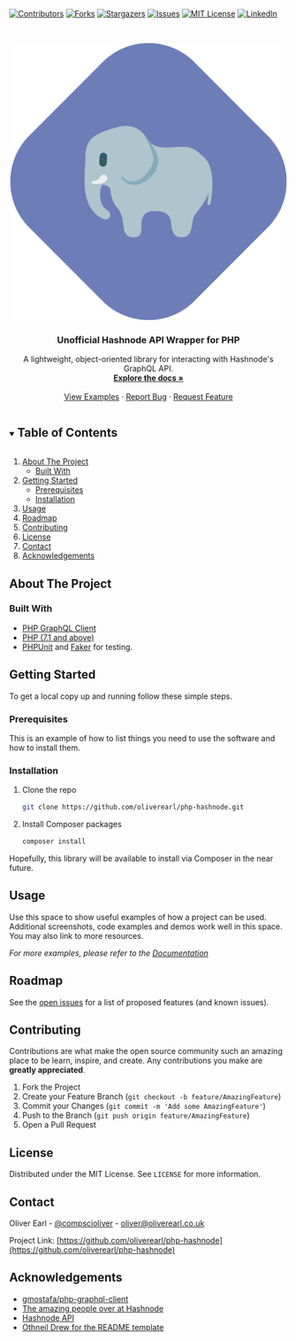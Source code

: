 [![Contributors][contributors-shield]][contributors-url]
[![Forks][forks-shield]][forks-url]
[![Stargazers][stars-shield]][stars-url]
[![Issues][issues-shield]][issues-url]
[![MIT License][license-shield]][license-url]
[![LinkedIn][linkedin-shield]][linkedin-url]

<!-- PROJECT LOGO -->
<br />
<p align="center">
  <a href="https://github.com/oliverearl/php-hashnode">
    <img src=".github/PHP-Hashnode.png" alt="PHP Hashnode" height="500" width="500">
  </a>

<h3 align="center">Unofficial Hashnode API Wrapper for PHP</h3>

  <p align="center">
    A lightweight, object-oriented library for interacting with Hashnode's GraphQL API.
    <br />
    <a href="https://github.com/oliverearl/php-hashnode/tree/master/docs"><strong>Explore the docs »</strong></a>
    <br />
    <br />
    <a href="https://github.com/oliverearl/php-hashnode/tree/master/examples">View Examples</a>
    ·
    <a href="https://github.com/oliverearl/php-hashnode/issues">Report Bug</a>
    ·
    <a href="https://github.com/oliverearl/php-hashnode/issues">Request Feature</a>
  </p>

<!-- TABLE OF CONTENTS -->
<details open="open">
  <summary><h2 style="display: inline-block">Table of Contents</h2></summary>
  <ol>
    <li>
      <a href="#about-the-project">About The Project</a>
      <ul>
        <li><a href="#built-with">Built With</a></li>
      </ul>
    </li>
    <li>
      <a href="#getting-started">Getting Started</a>
      <ul>
        <li><a href="#prerequisites">Prerequisites</a></li>
        <li><a href="#installation">Installation</a></li>
      </ul>
    </li>
    <li><a href="#usage">Usage</a></li>
    <li><a href="#roadmap">Roadmap</a></li>
    <li><a href="#contributing">Contributing</a></li>
    <li><a href="#license">License</a></li>
    <li><a href="#contact">Contact</a></li>
    <li><a href="#acknowledgements">Acknowledgements</a></li>
  </ol>
</details>



<!-- ABOUT THE PROJECT -->
## About The Project

### Built With

* [PHP GraphQL Client](https://github.com/mghoneimy/php-graphql-client)
* [PHP (7.1 and above)](https://www.php.net/)
* [PHPUnit](https://phpunit.de/) and [Faker](https://www.github.com/fzaninotto/faker) for testing.

<!-- GETTING STARTED -->
## Getting Started

To get a local copy up and running follow these simple steps.

### Prerequisites

This is an example of how to list things you need to use the software and how to install them.

### Installation

1. Clone the repo
   ```sh
   git clone https://github.com/oliverearl/php-hashnode.git
   ```
2. Install Composer packages
   ```sh
   composer install
   ```

Hopefully, this library will be available to install via Composer in the near future.

<!-- USAGE EXAMPLES -->
## Usage

Use this space to show useful examples of how a project can be used. Additional screenshots, code examples and demos work well in this space. You may also link to more resources.

_For more examples, please refer to the [Documentation](https://example.com)_

<!-- ROADMAP -->
## Roadmap

See the [open issues](https://github.com/oliverearl/php-hashnode/issues) for a list of proposed features (and known issues).

<!-- CONTRIBUTING -->
## Contributing

Contributions are what make the open source community such an amazing place to be learn, inspire, and create. Any contributions you make are **greatly appreciated**.

1. Fork the Project
2. Create your Feature Branch (`git checkout -b feature/AmazingFeature`)
3. Commit your Changes (`git commit -m 'Add some AmazingFeature'`)
4. Push to the Branch (`git push origin feature/AmazingFeature`)
5. Open a Pull Request

<!-- LICENSE -->
## License

Distributed under the MIT License. See `LICENSE` for more information.

<!-- CONTACT -->
## Contact

Oliver Earl - [@compscioliver](https://twitter.com/compscioliver) - oliver@oliverearl.co.uk

Project Link: [https://github.com/oliverearl/php-hashnode](https://github.com/oliverearl/php-hashnode)

<!-- ACKNOWLEDGEMENTS -->
## Acknowledgements

* [gmostafa/php-graphql-client](https://github.com/mghoneimy/php-graphql-client)
* [The amazing people over at Hashnode](https://www.hashnode.com)
* [Hashnode API](https://api.hashnode.com)
* [Othneil Drew for the README template](https://github.com/othneildrew/Best-README-Template)

[contributors-shield]: https://img.shields.io/github/contributors/oliverearl/repo.svg?style=for-the-badge
[contributors-url]: https://github.com/oliverearl/repo/graphs/contributors
[forks-shield]: https://img.shields.io/github/forks/oliverearl/repo.svg?style=for-the-badge
[forks-url]: https://github.com/oliverearl/repo/network/members
[stars-shield]: https://img.shields.io/github/stars/oliverearl/repo.svg?style=for-the-badge
[stars-url]: https://github.com/oliverearl/repo/stargazers
[issues-shield]: https://img.shields.io/github/issues/oliverearl/repo.svg?style=for-the-badge
[issues-url]: https://github.com/oliverearl/repo/issues
[license-shield]: https://img.shields.io/github/license/oliverearl/repo.svg?style=for-the-badge
[license-url]: https://github.com/oliverearl/repo/blob/master/LICENSE.txt
[linkedin-shield]: https://img.shields.io/badge/-LinkedIn-black.svg?style=for-the-badge&logo=linkedin&colorB=555
[linkedin-url]: https://linkedin.com/in/oliverearl
